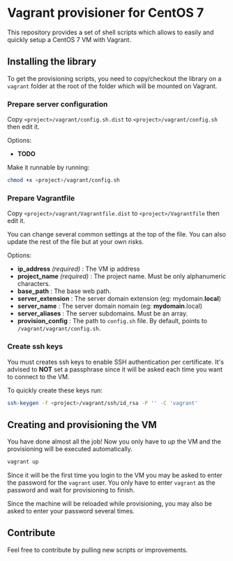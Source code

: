 # Vagrant provisioner for CentOS 7

This repository provides a set of shell scripts which allows to
easily and quickly setup a CentOS 7 VM with Vagrant.

## Installing the library

To get the provisioning scripts, you need to copy/checkout the library
on a `vagrant` folder at the root of the folder which will be mounted on Vagrant.

### Prepare server configuration

Copy `<project>/vagrant/config.sh.dist` to `<project>/vagrant/config.sh` then edit it.

Options:
- **TODO**

Make it runnable by running:
```bash
chmod +x <project>/vagrant/config.sh
```

### Prepare Vagrantfile

Copy `<project>/vagrant/Vagrantfile.dist` to `<project>/Vagrantfile` then edit it.

You can change several common settings at the top of the file.
You can also update the rest of the file but at your own risks.

Options:
- **ip_address** *(required)* : The VM ip address
- **project_name** *(required)* : The project name. Must be only alphanumeric characters.
- **base_path** : The base web path.
- **server_extension** : The server domain extension (eg: mydomain.**local**)
- **server_name** : The server domain nomain (eg: **mydomain**.local)
- **server_aliases** : The server subdomains. Must be an array.
- **provision_config** : The path to `config.sh` file. By default, points to `/vagrant/vagrant/config.sh`.

### Create ssh keys

You must creates ssh keys to enable SSH authentication per certificate.
It's advised to **NOT** set a passphrase since it will be asked each time
you want to connect to the VM.

To quickly create these keys run:
```bash
ssh-keygen -f <project>/vagrant/ssh/id_rsa -P '' -C 'vagrant'
```

## Creating and provisioning the VM

You have done almost all the job! Now you only have to *up* the VM and
the provisioning will be executed automatically.
```bash
vagrant up
```

Since it will be the first time you login to the VM you may be asked to enter
the password for the `vagrant` user.
You only have to enter `vagrant` as the password and wait for provisioning to finish.

Since the machine will be reloaded while provisioning, you may also be asked to enter
your password several times.

## Contribute

Feel free to contribute by pulling new scripts or improvements.
